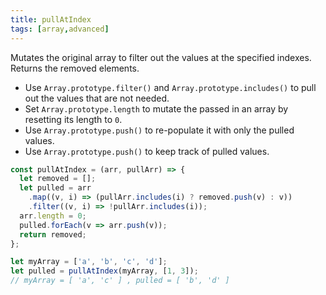 ```yaml
---
title: pullAtIndex
tags: [array,advanced]
---
```


Mutates the original array to filter out the values at the specified indexes.
Returns the removed elements.

- Use `Array.prototype.filter()` and `Array.prototype.includes()` to pull out the values that are not needed.
- Set `Array.prototype.length` to mutate the passed in an array by resetting its length to `0`.
- Use `Array.prototype.push()` to re-populate it with only the pulled values.
- Use `Array.prototype.push()` to keep track of pulled values.

```js
const pullAtIndex = (arr, pullArr) => {
  let removed = [];
  let pulled = arr
    .map((v, i) => (pullArr.includes(i) ? removed.push(v) : v))
    .filter((v, i) => !pullArr.includes(i));
  arr.length = 0;
  pulled.forEach(v => arr.push(v));
  return removed;
};
```

```js
let myArray = ['a', 'b', 'c', 'd'];
let pulled = pullAtIndex(myArray, [1, 3]);
// myArray = [ 'a', 'c' ] , pulled = [ 'b', 'd' ]
```
